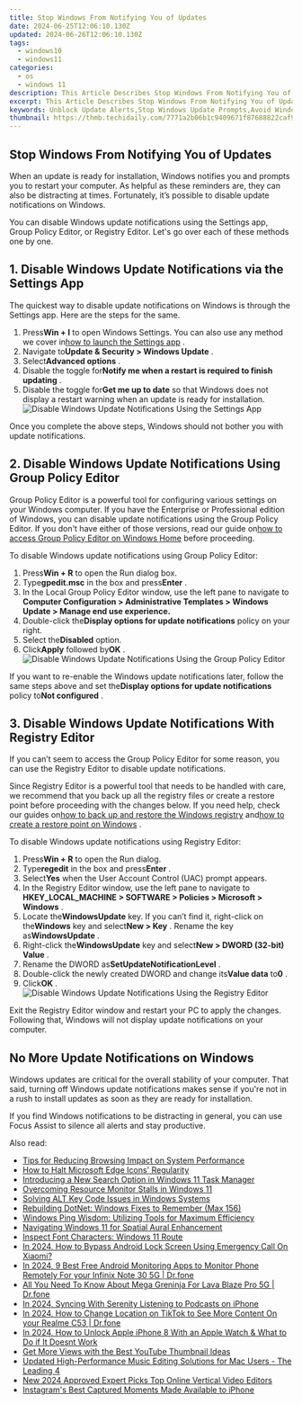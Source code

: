 ```yaml
---
title: Stop Windows From Notifying You of Updates
date: 2024-06-25T12:06:10.130Z
updated: 2024-06-26T12:06:10.130Z
tags:
  - windows10
  - windows11
categories:
  - os
  - windows 11
description: This Article Describes Stop Windows From Notifying You of Updates
excerpt: This Article Describes Stop Windows From Notifying You of Updates
keywords: Unblock Update Alerts,Stop Windows Update Prompts,Avoid Windows Update Notifications,Disable Windows Update Interruptions,Prevent Windows Update Toggles,Turn Off Windows Update Alerts,Halt Windows Notification Updates
thumbnail: https://thmb.techidaily.com/7771a2b06b1c9409671f87688822caf9758687ec74141e34200890076f60dc1f.jpg
---
```


## Stop Windows From Notifying You of Updates

 When an update is ready for installation, Windows notifies you and prompts you to restart your computer. As helpful as these reminders are, they can also be distracting at times. Fortunately, it’s possible to disable update notifications on Windows.

 You can disable Windows update notifications using the Settings app, Group Policy Editor, or Registry Editor. Let's go over each of these methods one by one.

## 1\. Disable Windows Update Notifications via the Settings App

 The quickest way to disable update notifications on Windows is through the Settings app. Here are the steps for the same.

1. Press**Win + I** to open Windows Settings. You can also use any method we cover in[how to launch the Settings app](https://www.makeuseof.com/windows-ways-to-open-system-settings/) .
2. Navigate to**Update & Security > Windows Update** .
3. Select**Advanced options** .
4. Disable the toggle for**Notify me when a restart is required to finish updating** .
5. Disable the toggle for**Get me up to date** so that Windows does not display a restart warning when an update is ready for installation.  
![Disable Windows Update Notifications Using the Settings App](https://static1.makeuseofimages.com/wordpress/wp-content/uploads/2022/12/disable-windows-update-notifications-using-the-settings-app.jpg)

 Once you complete the above steps, Windows should not bother you with update notifications.

## 2\. Disable Windows Update Notifications Using Group Policy Editor

 Group Policy Editor is a powerful tool for configuring various settings on your Windows computer. If you have the Enterprise or Professional edition of Windows, you can disable update notifications using the Group Policy Editor. If you don't have either of those versions, read our guide on[how to access Group Policy Editor on Windows Home](https://www.makeuseof.com/tag/access-group-policy-editor-even-windows-home-settings-try/) before proceeding.

To disable Windows update notifications using Group Policy Editor:

1. Press**Win + R** to open the Run dialog box.
2. Type**gpedit.msc** in the box and press**Enter** .
3. In the Local Group Policy Editor window, use the left pane to navigate to **Computer Configuration > Administrative Templates > Windows Update > Manage end use experience.**
4. Double-click the**Display options for update notifications** policy on your right.
5. Select the**Disabled** option.
6. Click**Apply** followed by**OK** .  
![Disable Windows Update Notifications Using the Group Policy Editor](https://static1.makeuseofimages.com/wordpress/wp-content/uploads/2022/12/disable-windows-update-notifications-using-group-policy-editor-1.jpg)

 If you want to re-enable the Windows update notifications later, follow the same steps above and set the**Display options for update notifications** policy to**Not configured** .

## 3\. Disable Windows Update Notifications With Registry Editor

 If you can’t seem to access the Group Policy Editor for some reason, you can use the Registry Editor to disable update notifications.

 Since Registry Editor is a powerful tool that needs to be handled with care, we recommend that you back up all the registry files or create a restore point before proceeding with the changes below. If you need help, check our guides on[how to back up and restore the Windows registry](https://www.makeuseof.com/tag/backup-restore-windows-registry/) and[how to create a restore point on Windows](https://www.makeuseof.com/windows-11-create-restore-point/) .

To disable Windows update notifications using Registry Editor:

1. Press**Win + R** to open the Run dialog.
2. Type**regedit** in the box and press**Enter** .
3. Select**Yes** when the User Account Control (UAC) prompt appears.
4. In the Registry Editor window, use the left pane to navigate to **HKEY\_LOCAL\_MACHINE > SOFTWARE > Policies > Microsoft > Windows** .
5. Locate the**WindowsUpdate** key. If you can’t find it, right-click on the**Windows** key and select**New > Key** . Rename the key as**WindowsUpdate** .
6. Right-click the**WindowsUpdate** key and select**New > DWORD (32-bit) Value** .
7. Rename the DWORD as**SetUpdateNotificationLevel** .
8. Double-click the newly created DWORD and change its**Value data** to**0** .
9. Click**OK** .  
![Disable Windows Update Notifications Using the Registry Editor](https://static1.makeuseofimages.com/wordpress/wp-content/uploads/2022/12/disable-windows-update-notifications-using-the-registry-editor.jpg)

 Exit the Registry Editor window and restart your PC to apply the changes. Following that, Windows will not display update notifications on your computer.

## No More Update Notifications on Windows

 Windows updates are critical for the overall stability of your computer. That said, turning off Windows update notifications makes sense if you're not in a rush to install updates as soon as they are ready for installation.

 If you find Windows notifications to be distracting in general, you can use Focus Assist to silence all alerts and stay productive.


<ins class="adsbygoogle"
     style="display:block"
     data-ad-format="autorelaxed"
     data-ad-client="ca-pub-7571918770474297"
     data-ad-slot="1223367746"></ins>



<ins class="adsbygoogle"
     style="display:block"
     data-ad-client="ca-pub-7571918770474297"
     data-ad-slot="8358498916"
     data-ad-format="auto"
     data-full-width-responsive="true"></ins>

<span class="atpl-alsoreadstyle">Also read:</span>
<div><ul>
<li><a href="https://windows11.techidaily.com/tips-for-reducing-browsing-impact-on-system-performance/"><u>Tips for Reducing Browsing Impact on System Performance</u></a></li>
<li><a href="https://windows11.techidaily.com/how-to-halt-microsoft-edge-icons-regularity/"><u>How to Halt Microsoft Edge Icons' Regularity</u></a></li>
<li><a href="https://windows11.techidaily.com/introducing-a-new-search-option-in-windows-11-task-manager/"><u>Introducing a New Search Option in Windows 11 Task Manager</u></a></li>
<li><a href="https://windows11.techidaily.com/overcoming-resource-monitor-stalls-in-windows-11/"><u>Overcoming Resource Monitor Stalls in Windows 11</u></a></li>
<li><a href="https://windows11.techidaily.com/solving-alt-key-code-issues-in-windows-systems/"><u>Solving ALT Key Code Issues in Windows Systems</u></a></li>
<li><a href="https://windows11.techidaily.com/rebuilding-dotnet-windows-fixes-to-remember-max-156/"><u>Rebuilding DotNet: Windows Fixes to Remember (Max 156)</u></a></li>
<li><a href="https://windows11.techidaily.com/windows-ping-wisdom-utilizing-tools-for-maximum-efficiency/"><u>Windows Ping Wisdom: Utilizing Tools for Maximum Efficiency</u></a></li>
<li><a href="https://windows11.techidaily.com/navigating-windows-11-for-spatial-aural-enhancement/"><u>Navigating Windows 11 for Spatial Aural Enhancement</u></a></li>
<li><a href="https://windows11.techidaily.com/inspect-font-characters-windows-11-route/"><u>Inspect Font Characters: Windows 11 Route</u></a></li>
<li><a href="https://unlock-android.techidaily.com/in-2024-how-to-bypass-android-lock-screen-using-emergency-call-on-xiaomi-by-drfone-android/"><u>In 2024, How to Bypass Android Lock Screen Using Emergency Call On Xiaomi?</u></a></li>
<li><a href="https://android-location.techidaily.com/in-2024-9-best-free-android-monitoring-apps-to-monitor-phone-remotely-for-your-infinix-note-30-5g-drfone-by-drfone-virtual/"><u>In 2024, 9 Best Free Android Monitoring Apps to Monitor Phone Remotely For your Infinix Note 30 5G | Dr.fone</u></a></li>
<li><a href="https://android-pokemon-go.techidaily.com/all-you-need-to-know-about-mega-greninja-for-lava-blaze-pro-5g-drfone-by-drfone-virtual-android/"><u>All You Need To Know About Mega Greninja For Lava Blaze Pro 5G | Dr.fone</u></a></li>
<li><a href="https://some-guidance.techidaily.com/in-2024-syncing-with-serenity-listening-to-podcasts-on-iphone/"><u>In 2024, Syncing With Serenity  Listening to Podcasts on iPhone</u></a></li>
<li><a href="https://location-social.techidaily.com/in-2024-how-to-change-location-on-tiktok-to-see-more-content-on-your-realme-c53-drfone-by-drfone-virtual-android/"><u>In 2024, How to Change Location on TikTok to See More Content On your Realme C53 | Dr.fone</u></a></li>
<li><a href="https://ios-unlock.techidaily.com/in-2024-how-to-unlock-apple-iphone-8-with-an-apple-watch-and-what-to-do-if-it-doesnt-work-by-drfone-ios/"><u>In 2024, How to Unlock Apple iPhone 8 With an Apple Watch & What to Do if It Doesnt Work</u></a></li>
<li><a href="https://youtube-video-recordings.techidaily.com/get-more-views-with-the-best-youtube-thumbnail-ideas/"><u>Get More Views with the Best YouTube Thumbnail Ideas</u></a></li>
<li><a href="https://audio-shaping.techidaily.com/updated-high-performance-music-editing-solutions-for-mac-users-the-leading-4/"><u>Updated High-Performance Music Editing Solutions for Mac Users - The Leading 4</u></a></li>
<li><a href="https://ai-video-tools.techidaily.com/new-2024-approved-expert-picks-top-online-vertical-video-editors/"><u>New 2024 Approved Expert Picks Top Online Vertical Video Editors</u></a></li>
<li><a href="https://instagram-video-recordings.techidaily.com/instagrams-best-captured-moments-made-available-to-iphone/"><u>Instagram's Best Captured Moments Made Available to iPhone</u></a></li>
</ul></div>
